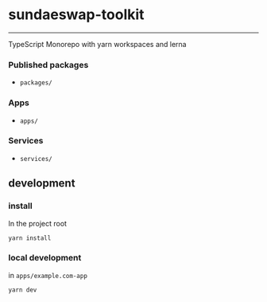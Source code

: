 # sundaeswap-toolkit

---

TypeScript Monorepo with yarn workspaces and lerna

### Published packages

- `packages/`

### Apps

- `apps/`

### Services

- `services/`

## development

### install

In the project root

```
yarn install
```

### local development

in `apps/example.com-app`

```sh
yarn dev
```

<!-- ### Release -->

<!-- The current pipeline will release every unpublished package based on the `version` field in the [`./package.json`](./package.json) file.
The packages are published in the `sundae-shared` AWS CodeArtifact repository.
To bump the package versions in the project root:

```
yarn bump
```

After that commit & push the changes and the pipeline should release the packages soon. -->
